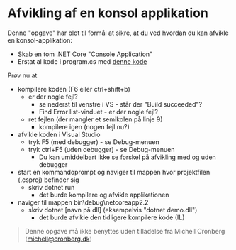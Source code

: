 ﻿# Afvikling af en konsol applikation

Denne "opgave" har blot til formål at sikre, at du ved hvordan du kan afvikle en konsol-applikation:

- Skab en tom .NET Core "Console Application" 
- Erstat al kode i program.cs med [denne kode](https://raw.githubusercontent.com/devcronberg/undervisning-cs-opgaver/master/start-afvikling/Program.cs)

Prøv nu at 

- kompilere koden (F6 eller ctrl+shift+b)
	- er der nogle fejl? 
		- se nederst til venstre i VS - står der "Build succeeded"?
		- Find Error list-vinduet - er der nogle fejl?
	- ret fejlen (der mangler et semikolen på linje 9)
		- kompilere igen (nogen fejl nu?)
- afvikle koden i Visual Studio
	- tryk F5 (med debugger) - se Debug-menuen
	- tryk ctrl+F5 (uden debugger) - se Debug-menuen
		- Du kan umiddelbart ikke se forskel på afvikling med og uden debugger 
- start en kommandoprompt og naviger til mappen hvor projektfilen (.csproj) befinder sig
	- skriv dotnet run
		- det burde kompilere og afvikle applikationen
- naviger til mappen bin\debug\netcoreapp2.2
	- skriv dotnet [navn på dll] (eksempelvis "dotnet demo.dll")
		- det burde afvikle den tidligere kompilere kode (IL)

<!-- footerstart -->
> Denne opgave må ikke benyttes uden tilladelse fra Michell Cronberg (michell@cronberg.dk)
<!-- footerslut -->
